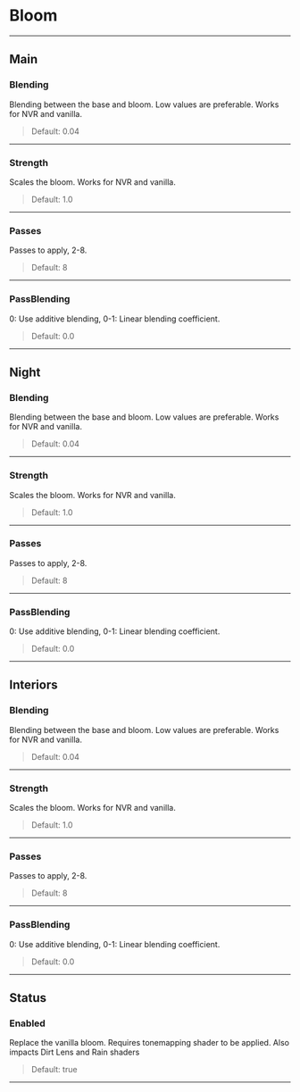 # Bloom

---

## Main

### Blending

Blending between the base and bloom. Low values are preferable. Works for NVR and vanilla.

>Default: 0.04

---

### Strength

Scales the bloom. Works for NVR and vanilla.

>Default: 1.0

---

### Passes

Passes to apply, 2-8.

>Default: 8

---

### PassBlending

0: Use additive blending, 0-1: Linear blending coefficient.

>Default: 0.0

---

## Night

### Blending

Blending between the base and bloom. Low values are preferable. Works for NVR and vanilla.

>Default: 0.04

---

### Strength

Scales the bloom. Works for NVR and vanilla.

>Default: 1.0

---

### Passes

Passes to apply, 2-8.

>Default: 8

---

### PassBlending

0: Use additive blending, 0-1: Linear blending coefficient.

>Default: 0.0

---

## Interiors

### Blending

Blending between the base and bloom. Low values are preferable. Works for NVR and vanilla.

>Default: 0.04

---

### Strength

Scales the bloom. Works for NVR and vanilla.

>Default: 1.0

---

### Passes

Passes to apply, 2-8.

>Default: 8

---

### PassBlending

0: Use additive blending, 0-1: Linear blending coefficient.

>Default: 0.0

---

## Status

### Enabled

Replace the vanilla bloom. Requires tonemapping shader to be applied. Also impacts Dirt Lens and Rain shaders

>Default: true

---
